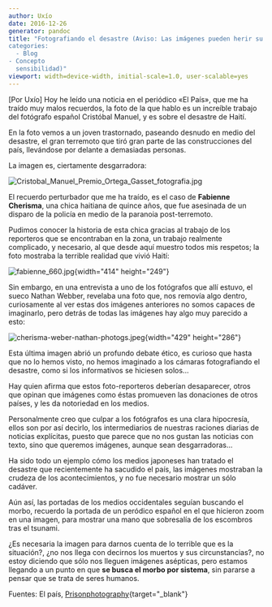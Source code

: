 ```yaml
---
author: Uxío
date: 2016-12-26
generator: pandoc
title: "Fotografiando el desastre (Aviso: Las imágenes pueden herir su
categories:
  - Blog
- Concepto
  sensibilidad)"
viewport: width=device-width, initial-scale=1.0, user-scalable=yes
---
```




\[Por Uxío\] Hoy he leído una noticia en el periódico «El País», que me
ha traído muy malos recuerdos, la foto de la que hablo es un increíble
trabajo del fotógrafo español Cristóbal Manuel, y es sobre el desastre
de Haití.

En la foto vemos a un joven trastornado, paseando desnudo en medio del
desastre, el gran terremoto que tiró gran parte de las construcciones
del país, llevándose por delante a demasiadas personas.

La imagen es, ciertamente desgarradora:

![Cristobal_Manuel_Premio_Ortega_Gasset_fotografia.jpg](http://www.entelequia.bligoo.com/media/users/1/79903/images/public/4621/Cristobal_Manuel_Premio_Ortega_Gasset_fotografia.jpg?v=1302679447374)

El recuerdo perturbador que me ha traído, es el caso de **Fabienne
Cherisma**, una chica haitiana de quince años, que fue asesinada de un
disparo de la policía en medio de la paranoia post-terremoto.

Pudimos conocer la historia de esta chica gracias al trabajo de los
reporteros que se encontraban en la zona, un trabajo realmente
complicado, y necesario, al que desde aquí muestro todos mis respetos;
la foto mostraba la terrible realidad que vivió Haití:

![fabienne_660.jpg](http://www.entelequia.bligoo.com/media/users/1/79903/images/public/4621/fabienne_660.jpg?v=1302679843210){width="414"
height="249"}

Sin embargo, en una entrevista a uno de los fotógrafos que allí estuvo,
el sueco Nathan Webber, revelaba una foto que, nos removía algo dentro,
curiosamente al ver estas dos imágenes anteriores no somos capaces de
imaginarlo, pero detrás de todas las imágenes hay algo muy parecido a
esto:

![cherisma-weber-nathan-photogs.jpeg](http://www.entelequia.bligoo.com/media/users/1/79903/images/public/4621/cherisma-weber-nathan-photogs.jpeg?v=1302680095773){width="429"
height="286"}

Esta última imagen abrió un profundo debate ético, es curioso que hasta
que no lo hemos visto, no hemos imaginado a los cámaras fotografiando el
desastre, como si los informativos se hiciesen solos...

Hay quien afirma que estos foto-reporteros deberían desaparecer, otros
que opinan que imágenes como éstas promueven las donaciones de otros
países, y les da notoriedad en los medios.

Personalmente creo que culpar a los fotógrafos es una clara hipocresía,
ellos son por así decirlo, los intermediarios de nuestras raciones
diarias de noticias explícitas, puesto que parece que no nos gustan las
noticias con texto, sino que queremos imágenes, aunque sean
desgarradoras...

Ha sido todo un ejemplo cómo los medios japoneses han tratado el
desastre que recientemente ha sacudido el país, las imágenes mostraban
la crudeza de los acontecimientos, y no fue necesario mostrar un sólo
cadáver.

Aún así, las portadas de los medios occidentales seguían buscando el
morbo, recuerdo la portada de un peródico español en el que hicieron
zoom en una imagen, para mostrar una mano que sobresalía de los
escombros tras el tsunami.

¿Es necesaria la imagen para darnos cuenta de lo terrible que es la
situación?, ¿no nos llega con decirnos los muertos y sus
circunstancias?, no estoy diciendo que sólo nos lleguen imágenes
asépticas, pero estamos llegando a un punto en que **se busca el morbo
por sistema**, sin pararse a pensar que se trata de seres humanos.

Fuentes: El país,
[Prisonphotography](http://prisonphotography.wordpress.com/2011/03/23/brouhaha-in-sweden-following-award-to-paul-hansen-for-his-image-of-fabienne-cherisma/){target="_blank"}
